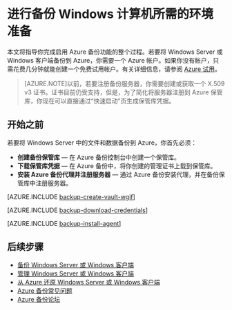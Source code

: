 <properties
	pageTitle="配置 Azure 备份服务以准备备份 Windows Server | Windows Azure"
	description="使用本教程可了解如何在 Microsoft 的 Azure 云产品/服务中使用备份服务来将 Windows Server 备份到云中。"
	services="backup"
	documentationCenter=""
	authors="Jim-Parker"
	manager="jwhit"
	editor=""/>

<tags
	ms.service="backup"
	ms.date="11/03/2015"
	wacn.date="12/17/2015"/>

# 进行备份 Windows 计算机所需的环境准备

本文将指导你完成启用 Azure 备份功能的整个过程。若要将 Windows Server 或 Windows 客户端备份到 Azure，你需要一个 Azure 帐户。如果你没有帐户，只需花费几分钟就能创建一个免费试用帐户。有关详细信息，请参阅 [Azure 试用](/pricing/1rmb-trial/)。
>[AZURE.NOTE]以前，若要注册备份服务器，你需要创建或获取一个 X.509 v3 证书。证书目前仍受支持，但是，为了简化将服务器注册到 Azure 保管库，你现在可以直接通过“快速启动”页生成保管库凭据。

## 开始之前
若要将 Windows Server 中的文件和数据备份到 Azure，你首先必须：

- **创建备份保管库** — 在 Azure 备份控制台中创建一个保管库。
- **下载保管库凭据** — 在 Azure 备份中，将你创建的管理证书上载到保管库。
- **安装 Azure 备份代理并注册服务器** — 通过 Azure 备份安装代理，并在备份保管库中注册服务器。

[AZURE.INCLUDE [backup-create-vault-wgif](../includes/backup-create-vault-wgif.md)]

[AZURE.INCLUDE [backup-download-credentials](../includes/backup-download-credentials.md)]

[AZURE.INCLUDE [backup-install-agent](../includes/backup-install-agent.md)]

## 后续步骤
- [备份 Windows Server 或 Windows 客户端](/documentation/articles/backup-azure-backup-windows-server)
- [管理 Windows Server 或 Windows 客户端](/documentation/articles/backup-azure-manage-windows-server)
- [从 Azure 还原 Windows Server 或 Windows 客户端](/documentation/articles/backup-azure-restore-windows-server)
- [Azure 备份常见问题](/documentation/articles/backup-azure-backup-faq)
- [Azure 备份论坛](https://social.msdn.microsoft.com/forums/azure/en-US/home?forum=windowsazureonlinebackup)

<!---HONumber=Mooncake_1207_2015-->